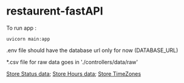 # restaurent-fastAPI

To run app : 
```
uvicorn main:app
```
.env file should have the database url only for now (DATABASE_URL)

*.csv file for raw data goes in './controllers/data/raw'

[Store Status data](https://drive.google.com/file/d/1UIx1hVJ7qt_6oQoGZgb8B3P2vd1FD025/view); [Store Hours data](https://drive.google.com/file/d/1va1X3ydSh-0Rt1hsy2QSnHRA4w57PcXg/view); [Store TimeZones](https://drive.google.com/file/d/101P9quxHoMZMZCVWQ5o-shonk2lgK1-o/view)

